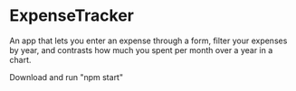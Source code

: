 # ExpenseTracker
An app that lets you enter an expense through a form, filter your expenses by year, and contrasts how much you spent per month over a year in a chart.

Download and run "npm start"

